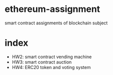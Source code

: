 # ethereum-assignment
smart contract assignments of blockchain subject

# index
- HW2: smart contract vending machine
- HW3: smart contract auction
- HW4: ERC20 token and voting system